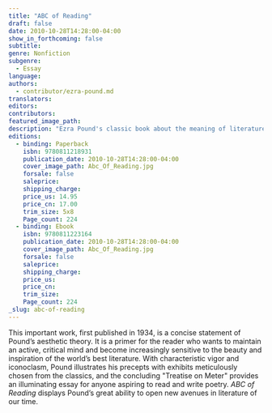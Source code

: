 ```yaml
---
title: "ABC of Reading"
draft: false
date: 2010-10-28T14:28:00-04:00
show_in_forthcoming: false
subtitle:
genre: Nonfiction
subgenre:
  - Essay
language:
authors:
  - contributor/ezra-pound.md
translators:
editors:
contributors:
featured_image_path:
description: "Ezra Pound's classic book about the meaning of literature, with a new introduction by Michael Dirda. "
editions:
  - binding: Paperback
    isbn: 9780811218931
    publication_date: 2010-10-28T14:28:00-04:00
    cover_image_path: Abc_Of_Reading.jpg
    forsale: false
    saleprice:
    shipping_charge:
    price_us: 14.95
    price_cn: 17.00
    trim_size: 5x8
    Page_count: 224
  - binding: Ebook
    isbn: 9780811223164
    publication_date: 2010-10-28T14:28:00-04:00
    cover_image_path: Abc_Of_Reading.jpg
    forsale: false
    saleprice:
    shipping_charge:
    price_us:
    price_cn:
    trim_size:
    Page_count: 224
_slug: abc-of-reading
---
```


This important work, first published in 1934, is a concise statement of Pound’s aesthetic theory. It is a primer for the reader who wants to maintain an active, critical mind and become increasingly sensitive to the beauty and inspiration of the world’s best literature. With characteristic vigor and iconoclasm, Pound illustrates his precepts with exhibits meticulously chosen from the classics, and the concluding "Treatise on Meter" provides an illuminating essay for anyone aspiring to read and write poetry. _ABC of Reading_ displays Pound’s great ability to open new avenues in literature of our time.

